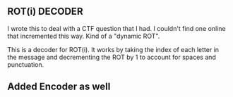 ## __ROT(i) DECODER__

I wrote this to deal with a CTF question that I had. I couldn't find one online that incremented this way. Kind of a "dynamic ROT".

This is a decoder for ROT(i). It works by taking the index of each letter in the message and decrementing the ROT by 1 to account for 
spaces and punctuation.

## Added Encoder as well
